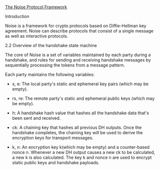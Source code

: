 [The Noise Protocol Framework](https://noiseprotocol.org/noise.html#introduction)

Introduction

Noise is a framework for crypto protocols based on Diffie-Hellman key agreement. Noise can describe protocols that consist of a single message as well as interactive protocols.

2.2 Overview of the handshake state machine

The core of Noise is a set of variables maintained by each party during a handshake, and rules for sending and receiving handshake messages by sequentially processing the tokens from a message pattern.

Each party maintains the following variables:

- s, e: The local party's static and ephemeral key pairs (which may be empty).

- rs, re: The remote party's static and ephemeral public keys (which may be empty).

- h: A handshake hash value that hashes all the handshake data that's been sent and received.

- ck: A chaining key that hashes all previous DH outputs. Once the handshake completes, the chaining key will be used to derive the encryption keys for transport messages.

- k, n: An encryption key k(which may be empty) and a counter-based nonce n. Whenever a new DH output causes a new ck to be calculated, a new k is also calculated. The key k and nonce n are used to encrypt static public keys and handshake payloads.



















